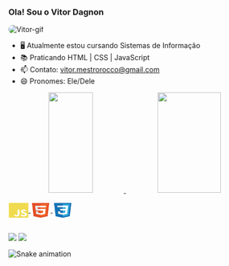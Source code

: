 
### Ola! Sou o Vitor Dagnon

  <img alt="Vitor-gif" height="110" style="border-radius:10px;" src="https://c.tenor.com/JWJRjZFUa_cAAAAC/one-piece-anime.gif">
  
- 🖥️ Atualmente estou cursando Sistemas de Informação 
- 📚 Praticando HTML | CSS | JavaScript
- 📫 Contato: vitor.mestrorocco@gmail.com
- 😄 Pronomes: Ele/Dele

<div align="center">
  <a href="https://github.com/VitorDagnon">
  <img width="42%" height="200em" src="https://github-readme-stats.vercel.app/api?username=VitorDagnon&show_icons=true&theme=dracula&include_all_commits=true&count_private=true"/>
  <img width="50%" height="200em" src="https://github-readme-stats.vercel.app/api/top-langs/?username=VitorDagnon&layout=compact&langs_count=7&theme=dracula"/>
</div>
<div style="display: inline_block"><br>
  <img align="center" alt="Vitor-Js" height="30" width="40" src="https://raw.githubusercontent.com/devicons/devicon/master/icons/javascript/javascript-plain.svg">
  <img align="center" alt="Vitor-HTML" height="30" width="40" src="https://raw.githubusercontent.com/devicons/devicon/master/icons/html5/html5-original.svg">
  <img align="center" alt="Vitor-CSS" height="30" width="40" src="https://raw.githubusercontent.com/devicons/devicon/master/icons/css3/css3-original.svg">
  </div>
  
  ##
  
<div> 
  <a href="https://www.instagram.com/vitor.mestrorocco/" target="_blank"><img src="https://img.shields.io/badge/-Instagram-%23E4405F?style=for-the-badge&logo=instagram&logoColor=white" target="_blank"></a>
  <a href="https://www.linkedin.com/in/vitormestrorocco/" target="_blank"><img src="https://img.shields.io/badge/-LinkedIn-%230077B5?style=for-the-badge&logo=linkedin&logoColor=white" target="_blank"></a> 
 
  ![Snake animation](https://github.com/VitorDagnon/VitorDagnon/blob/output/github-contribution-grid-snake.svg)
 
</div>

